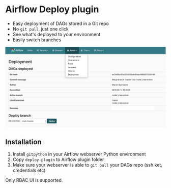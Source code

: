 # Airflow Deploy plugin

* Easy deployment of DAGs stored in a Git repo
* No `git pull`, just one click
* See what's deployed to your environment 
* Easily switch branches

![](screenshot.png)

## Installation

1) Install `gitpython` in your Airflow webserver Python environment
2) Copy `deploy-plugin` to Airflow plugin folder
3) Make sure your webserver is able to `git pull` your DAGs repo (ssh ket, credentials etc) 

Only RBAC UI is supported.